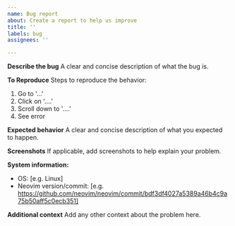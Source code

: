 ```yaml
---
name: Bug report
about: Create a report to help us improve
title: ''
labels: bug
assignees: ''

---
```


**Describe the bug**
A clear and concise description of what the bug is.

**To Reproduce**
Steps to reproduce the behavior:
1. Go to '...'
2. Click on '....'
3. Scroll down to '....'
4. See error

**Expected behavior**
A clear and concise description of what you expected to happen.

**Screenshots**
If applicable, add screenshots to help explain your problem.

**System information:**
 - OS: [e.g. Linux]
 - Neovim version/commit: [e.g. https://github.com/neovim/neovim/commit/bdf3df4027a5389a46b4c9a75b50aff5c0ecb351]

**Additional context**
Add any other context about the problem here.
